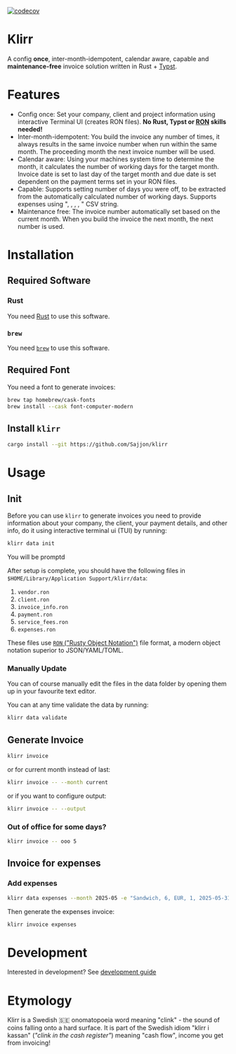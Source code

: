 [![codecov](https://codecov.io/gh/Sajjon/klirr/graph/badge.svg?token=HG6N5QPYPH)](https://codecov.io/gh/Sajjon/klirr)

# Klirr

A config **once**, inter-month-idempotent, calendar aware, capable and **maintenance-free** invoice solution written in Rust + [Typst](https://github.com/typst/typst).

# Features

-   Config once: Set your company, client and project information using interactive Terminal UI (creates RON files). **No Rust, Typst or [RON][ron] skills needed!**
-   Inter-month-idempotent: You build the invoice any number of times, it always results in the same invoice number when run within the same month. The proceeding month the next invoice number will be used.
-   Calendar aware: Using your machines system time to determine the month, it calculates the number of working days for the target month. Invoice date is set to last day of the target month and due date is set dependent on the payment terms set in your RON files.
-   Capable: Supports setting number of days you were off, to be extracted from the automatically calculated number of working days. Supports expenses using "<PRODUCT>, <COST>, <CURRENCY>, <QUANTITY>, <DATE>" CSV string.
-   Maintenance free: The invoice number automatically set based on the current month. When you build the invoice the next month, the next number is used.

# Installation

## Required Software

### Rust

You need [Rust](https://www.rust-lang.org/tools/install) to use this software.

### `brew`

You need [`brew`](https://brew.sh/) to use this software.

## Required Font

You need a font to generate invoices:

```bash
brew tap homebrew/cask-fonts
brew install --cask font-computer-modern
```

## Install `klirr`

```bash
cargo install --git https://github.com/Sajjon/klirr
```

# Usage

## Init

Before you can use `klirr` to generate invoices you need to provide information about your company, the client, your payment details, and other info, do it using interactive terminal ui (TUI) by running:

```bash
klirr data init
```

You will be promptd

After setup is complete, you should have the following files in `$HOME/Library/Application Support/klirr/data`:

1. `vendor.ron`
1. `client.ron`
1. `invoice_info.ron`
1. `payment.ron`
1. `service_fees.ron`
1. `expenses.ron`

These files use [`RON` ("Rusty Object Notation")][ron] file format, a modern object notation superior to JSON/YAML/TOML.

### Manually Update

You can of course manually edit the files in the data folder by opening them up in your favourite text editor.

You can at any time validate the data by running:

```bash
klirr data validate
```

## Generate Invoice

```bash
klirr invoice
```

or for current month instead of last:

```bash
klirr invoice -- --month current
```

or if you want to configure output:

```bash
klirr invoice -- --output
```

### Out of office for some days?

```bash
klirr invoice -- ooo 5
```

## Invoice for expenses

### Add expenses

```bash
klirr data expenses --month 2025-05 -e "Sandwich, 6, EUR, 1, 2025-05-31" -e "Lunch, 11, GBP, 2, 2025-05-31"
```

Then generate the expenses invoice:

```bash
klirr invoice expenses
```

# Development

Interested in development? See [development guide](DEVELOPMENT.md)

# Etymology

Klirr is a Swedish 🇸🇪 onomatopoeia word meaning "clink" - the sound of coins falling onto a hard surface. It is part of the Swedish idiom "klirr i kassan" (_"clink in the cash register"_) meaning "cash flow", income you get from invoicing!

[ron]: (https://github.com/ron-rs/ron)
